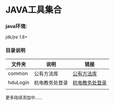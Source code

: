 # JAVA工具集合
### java环境:
jdk/jre 1.8+
### 目录说明
 

|   文件夹  |   说明  | 链接    |
| --- | --- | --- | 
| common    |公有方法库|  [公有方法库][1]   |   
|  hduLogin  |  杭电教务处登录   |  [杭电教务处登录][2]   |   
|     |     |     |  
更多陆续添加中……

  [1]: https://github.com/WrBug/tools/tree/master/src/common
  [2]: https://github.com/WrBug/tools/tree/master/src/hduLogin